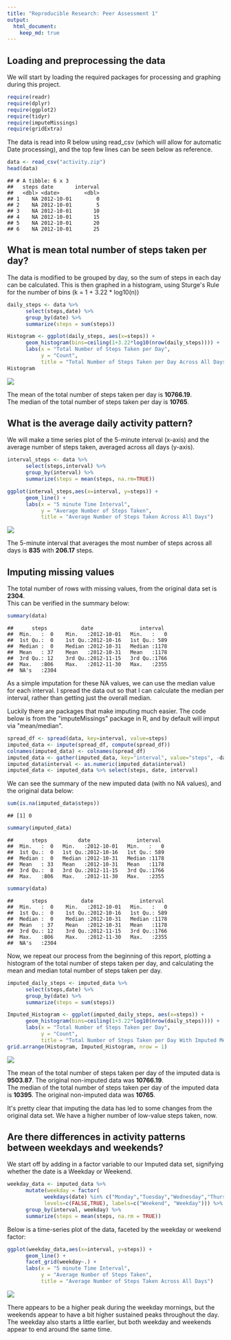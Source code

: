 ```yaml
---
title: "Reproducible Research: Peer Assessment 1"
output: 
  html_document:
    keep_md: true
---
```





## Loading and preprocessing the data
We will start by loading the required packages for processing and graphing during this project.

```r
require(readr)
require(dplyr)
require(ggplot2)
require(tidyr)
require(imputeMissings)
require(gridExtra)
```

The data is read into R below using read_csv (which will allow for automatic 
Date processing), and the top few lines can be seen below as reference.

```r
data <- read_csv("activity.zip")
head(data)
```

```
## # A tibble: 6 x 3
##   steps date       interval
##   <dbl> <date>        <dbl>
## 1    NA 2012-10-01        0
## 2    NA 2012-10-01        5
## 3    NA 2012-10-01       10
## 4    NA 2012-10-01       15
## 5    NA 2012-10-01       20
## 6    NA 2012-10-01       25
```


## What is mean total number of steps taken per day?
The data is modified to be grouped by day, so the sum of steps in each day can
be calculated. This is then graphed in a histogram, using Sturge's Rule for the
number of bins (k = 1 + 3.22 * log10(n))

```r
daily_steps <- data %>%
      select(steps,date) %>%
      group_by(date) %>%
      summarize(steps = sum(steps))

Histogram <- ggplot(daily_steps, aes(x=steps)) +
      geom_histogram(bins=ceiling(1+3.22*log10(nrow(daily_steps)))) +
      labs(x = "Total Number of Steps Taken per Day",
           y = "Count",
           title = "Total Number of Steps Taken per Day Across All Days")
Histogram
```

![](Figs/Histogram-1.png)<!-- -->

The mean of the total number of steps taken per day is **10766.19**.  
The median of the total number of steps taken per day is **10765**.    


## What is the average daily activity pattern?
We will make a time series plot of the 5-minute interval (x-axis) and the average
number of steps taken, averaged across all days (y-axis).

```r
interval_steps <- data %>%
      select(steps,interval) %>%
      group_by(interval) %>%
      summarize(steps = mean(steps, na.rm=TRUE))

ggplot(interval_steps,aes(x=interval, y=steps)) +
      geom_line() +
      labs(x = "5 minute Time Interval",
           y = "Average Number of Steps Taken",
           title = "Average Number of Steps Taken Across All Days")
```

![](Figs/Time-Series-1.png)<!-- -->

The 5-minute interval that averages the most number of steps across all days is 
**835** with 
**206.17** steps.    


## Imputing missing values
The total number of rows with missing values, from the original data set is **2304**.  
This can be verified in the summary below:  

```r
summary(data)
```

```
##      steps           date               interval   
##  Min.   :  0    Min.   :2012-10-01   Min.   :   0  
##  1st Qu.:  0    1st Qu.:2012-10-16   1st Qu.: 589  
##  Median :  0    Median :2012-10-31   Median :1178  
##  Mean   : 37    Mean   :2012-10-31   Mean   :1178  
##  3rd Qu.: 12    3rd Qu.:2012-11-15   3rd Qu.:1766  
##  Max.   :806    Max.   :2012-11-30   Max.   :2355  
##  NA's   :2304
```

As a simple imputation for these NA values, we can use the median value for each 
interval. I spread the data out so that I can calculate the median per interval,
rather than getting just the overall median.

Luckily there are packages that make imputing much easier. The code below is from 
the "imputeMissings" package in R, and by default will imput via "mean/median".

```r
spread_df <- spread(data, key=interval, value=steps)
imputed_data <- impute(spread_df, compute(spread_df))
colnames(imputed_data) <- colnames(spread_df)
imputed_data <- gather(imputed_data, key="interval", value="steps", -date)
imputed_data$interval <- as.numeric(imputed_data$interval)
imputed_data <- imputed_data %>% select(steps, date, interval)
```

We can see the summary of the new imputed data (with no NA values), and the 
original data below:

```r
sum(is.na(imputed_data$steps))
```

```
## [1] 0
```

```r
summary(imputed_data)
```

```
##      steps          date               interval   
##  Min.   :  0   Min.   :2012-10-01   Min.   :   0  
##  1st Qu.:  0   1st Qu.:2012-10-16   1st Qu.: 589  
##  Median :  0   Median :2012-10-31   Median :1178  
##  Mean   : 33   Mean   :2012-10-31   Mean   :1178  
##  3rd Qu.:  8   3rd Qu.:2012-11-15   3rd Qu.:1766  
##  Max.   :806   Max.   :2012-11-30   Max.   :2355
```

```r
summary(data)
```

```
##      steps           date               interval   
##  Min.   :  0    Min.   :2012-10-01   Min.   :   0  
##  1st Qu.:  0    1st Qu.:2012-10-16   1st Qu.: 589  
##  Median :  0    Median :2012-10-31   Median :1178  
##  Mean   : 37    Mean   :2012-10-31   Mean   :1178  
##  3rd Qu.: 12    3rd Qu.:2012-11-15   3rd Qu.:1766  
##  Max.   :806    Max.   :2012-11-30   Max.   :2355  
##  NA's   :2304
```

Now, we repeat our process from the beginning of this report, plotting a histogram 
of the total number of steps taken per day, and calculating the mean and median 
total number of steps taken per day.  


```r
imputed_daily_steps <- imputed_data %>%
      select(steps,date) %>%
      group_by(date) %>%
      summarize(steps = sum(steps))

Imputed_Histogram <- ggplot(imputed_daily_steps, aes(x=steps)) +
      geom_histogram(bins=ceiling(1+3.22*log10(nrow(daily_steps)))) +
      labs(x = "Total Number of Steps Taken per Day",
           y = "Count",
           title = "Total Number of Steps Taken per Day With Imputed Median Data")
grid.arrange(Histogram, Imputed_Histogram, nrow = 1)
```

![](Figs/Imputed_Histogram-1.png)<!-- -->

The mean of the total number of steps taken per day of the imputed data is 
**9503.87**. The original non-imputed 
data was **10766.19**.  
The median of the total number of steps taken per day of the imputed data is 
**10395**. The original non-imputed 
data was **10765**.  

It's pretty clear that imputing the data has led to some changes from the original 
data set. We have a higher number of low-value steps taken, now.

## Are there differences in activity patterns between weekdays and weekends?

We start off by adding in a factor variable to our Imputed data set, signifying 
whether the date is a Weekday or Weekend.

```r
weekday_data <- imputed_data %>%
      mutate(weekday = factor(
            weekdays(date) %in% c("Monday","Tuesday","Wednesday","Thursday","Friday"),
            levels=c(FALSE,TRUE), labels=c("Weekend", "Weekday"))) %>%
      group_by(interval, weekday) %>%
      summarize(steps = mean(steps, na.rm = TRUE))
```

Below is a time-series plot of the data, faceted by the weekday or weekend factor:

```r
ggplot(weekday_data,aes(x=interval, y=steps)) +
      geom_line() +
      facet_grid(weekday~.) +
      labs(x = "5 minute Time Interval",
           y = "Average Number of Steps Taken",
           title = "Average Number of Steps Taken Across All Days")
```

![](Figs/Weekday_Time_Series-1.png)<!-- -->

There appears to be a higher peak during the weekday mornings, but the weekends 
appear to have a bit higher sustained peaks throughout the day. The weekday also 
starts a little earlier, but both weekday and weekends appear to end around the 
same time.  
  




